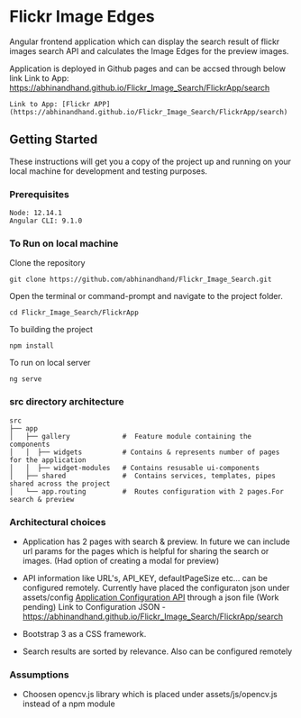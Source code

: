 # Flickr Image Edges

 Angular frontend application which can display the search result of flickr images search API and calculates the Image Edges for the preview images.

Application is deployed in Github pages and can be accsed through below link
Link to App: https://abhinandhand.github.io/Flickr_Image_Search/FlickrApp/search
 ```
 Link to App: [Flickr APP](https://abhinandhand.github.io/Flickr_Image_Search/FlickrApp/search)
```

 ## Getting Started

These instructions will get you a copy of the project up and running on your local machine for development and testing purposes.

### Prerequisites

```
Node: 12.14.1
Angular CLI: 9.1.0
```

### To Run on local machine

Clone the repository

```
git clone https://github.com/abhinandhand/Flickr_Image_Search.git
```

Open the terminal or command-prompt and navigate to the project folder. 

```
cd Flickr_Image_Search/FlickrApp
```

To building the project

```
npm install
```

To run on local server

```
ng serve
```

### src directory architecture

    src
    ├── app                    
    │   ├── gallery             #  Feature module containing the components 
    │   │  ├── widgets          # Contains & represents number of pages for the application
    │   │  ├── widget-modules   # Contains resusable ui-components
    │   ├── shared              #  Contains services, templates, pipes shared across the project
    │   └── app.routing         #  Routes configuration with 2 pages.For search & preview


### Architectural choices

* Application has 2 pages with search & preview. In future we can include url params for the pages which is helpful for sharing the search or images. (Had option of creating a modal for preview)

* API information like URL's, API_KEY, defaultPageSize etc... can be configured remotely. Currently have placed the configuraton json under assets/config [Application Configuration API](https://abhinandhand.github.io/Flickr_Image_Search/FlickrApp/assets/config/config.json) through a json file (Work pending)
Link to Configuration JSON - https://abhinandhand.github.io/Flickr_Image_Search/FlickrApp/search

* Bootstrap 3 as a CSS framework.

* Search results are sorted by relevance. Also can be configured remotely



### Assumptions
* Choosen opencv.js library which is placed under assets/js/opencv.js instead of a npm module
    








